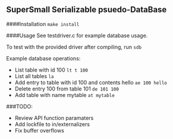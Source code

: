 ## SuperSmall Serializable psuedo-DataBase

####Installation
`make install`

####Usage
See testdriver.c for example database usage.

To test with the provided driver after compiling, run `sdb`

Example database operations:

* List table with id 100
  `lt t 100`
* List all tables
  `la`
* Add entry to table with id 100 and contents hello
  `ae 100 hello`
* Delete entry 100 from table 101
  `de 101 100`
* Add table with name mytable
  `at mytable`

###TODO:
* Review API function paramaters
* Add lockfile to in/externalizers
* Fix buffer overflows
